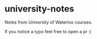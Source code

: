 # university-notes
Notes from University of Waterloo courses.

If you notice a typo feel free to open a pr :)
